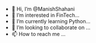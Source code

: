 - 👋 Hi, I’m @ManishShahani
- 👀 I’m interested in FinTech...
- 🌱 I’m currently learning Python...
- 💞️ I’m looking to collaborate on ...
- 📫 How to reach me ...

<!---
ManishShahani/ManishShahani is a ✨ special ✨ repository because its `README.md` (this file) appears on your GitHub profile.
You can click the Preview link to take a look at your changes.
--->
